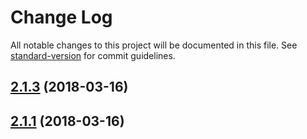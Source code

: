 # Change Log

All notable changes to this project will be documented in this file. See [standard-version](https://github.com/conventional-changelog/standard-version) for commit guidelines.

<a name="2.1.3"></a>
## [2.1.3](https://github.com/Thomas-X/retrievejs/compare/v2.1.0...v2.1.3) (2018-03-16)



<a name="2.1.1"></a>
## [2.1.1](https://github.com/Thomas-X/retrievejs/compare/v1.1.4...v2.1.1) (2018-03-16)
